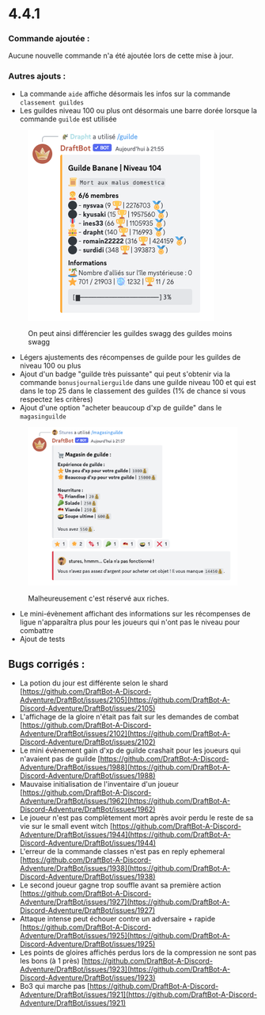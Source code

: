 # 4.4.1

### Commande ajoutée :

Aucune nouvelle commande n'a été ajoutée lors de cette mise à jour.

### Autres ajouts :

* La commande `aide` affiche désormais les infos sur la commande `classement guildes`&#x20;
* Les guildes niveau 100 ou plus ont désormais une barre dorée lorsque la commande `guilde` est utilisée&#x20;

<figure><img src="../.gitbook/assets/image (1).png" alt=""><figcaption><p>On peut ainsi différencier les guildes swagg des guildes moins swagg</p></figcaption></figure>

* Légers ajustements des récompenses de guilde pour les guildes de niveau 100 ou plus&#x20;
* Ajout d'un badge "guilde très puissante" qui peut s'obtenir via la commande `bonusjournalierguilde` dans une guilde niveau 100 et qui est dans le top 25 dans le classement des guildes (1% de chance si vous respectez les critères)&#x20;
* Ajout d'une option "acheter beaucoup d'xp de guilde" dans le `magasinguilde`&#x20;

<figure><img src="../.gitbook/assets/image (1) (1).png" alt=""><figcaption><p>Malheureusement c'est réservé aux riches.</p></figcaption></figure>

* Le mini-évènement affichant des informations sur les récompenses de ligue n'apparaîtra plus pour les joueurs qui n'ont pas le niveau pour combattre&#x20;
* Ajout de tests

## Bugs corrigés :

* La potion du jour est différente selon le shard [https://github.com/DraftBot-A-Discord-Adventure/DraftBot/issues/2105](https://github.com/DraftBot-A-Discord-Adventure/DraftBot/issues/2105)
* L'affichage de la gloire n'était pas fait sur les demandes de combat [https://github.com/DraftBot-A-Discord-Adventure/DraftBot/issues/2102](https://github.com/DraftBot-A-Discord-Adventure/DraftBot/issues/2102)
* Le mini évènement gain d'xp de guilde crashait pour les joueurs qui n'avaient pas de guilde [https://github.com/DraftBot-A-Discord-Adventure/DraftBot/issues/1988](https://github.com/DraftBot-A-Discord-Adventure/DraftBot/issues/1988)
* Mauvaise initialisation de l'inventaire d'un joueur [https://github.com/DraftBot-A-Discord-Adventure/DraftBot/issues/1962](https://github.com/DraftBot-A-Discord-Adventure/DraftBot/issues/1962)
* Le joueur n'est pas complètement mort après avoir perdu le reste de sa vie sur le small event witch [https://github.com/DraftBot-A-Discord-Adventure/DraftBot/issues/1944](https://github.com/DraftBot-A-Discord-Adventure/DraftBot/issues/1944)
* L'erreur de la commande classes n'est pas en reply ephemeral [https://github.com/DraftBot-A-Discord-Adventure/DraftBot/issues/1938](https://github.com/DraftBot-A-Discord-Adventure/DraftBot/issues/1938)
* Le second joueur gagne trop souffle avant sa première action [https://github.com/DraftBot-A-Discord-Adventure/DraftBot/issues/1927](https://github.com/DraftBot-A-Discord-Adventure/DraftBot/issues/1927)
* Attaque intense peut échouer contre un adversaire + rapide [https://github.com/DraftBot-A-Discord-Adventure/DraftBot/issues/1925](https://github.com/DraftBot-A-Discord-Adventure/DraftBot/issues/1925)
* Les points de gloires affichés perdus lors de la compression ne sont pas les bons (à 1 près) [https://github.com/DraftBot-A-Discord-Adventure/DraftBot/issues/1923](https://github.com/DraftBot-A-Discord-Adventure/DraftBot/issues/1923)
* Bo3 qui marche pas [https://github.com/DraftBot-A-Discord-Adventure/DraftBot/issues/1921](https://github.com/DraftBot-A-Discord-Adventure/DraftBot/issues/1921)
